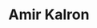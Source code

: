 ---
title: Amir Kalron
linkedin: amir-kalron-7687a31
github: amirkalron

logzio-role: Software engineer
---